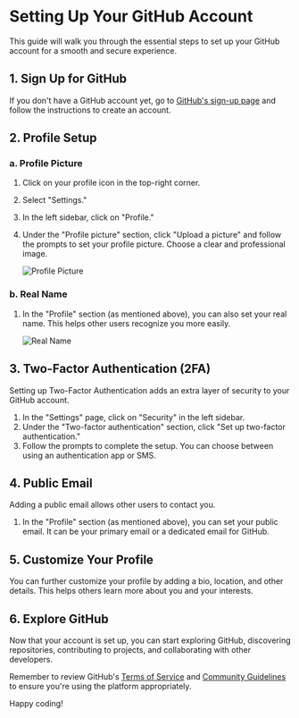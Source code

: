 # Setting Up Your GitHub Account

This guide will walk you through the essential steps to set up your GitHub account for a smooth and secure experience.

## 1. Sign Up for GitHub

If you don't have a GitHub account yet, go to [GitHub's sign-up page](https://github.com/join) and follow the instructions to create an account.

## 2. Profile Setup

### a. Profile Picture

1. Click on your profile icon in the top-right corner.
2. Select "Settings."
3. In the left sidebar, click on "Profile."
4. Under the "Profile picture" section, click "Upload a picture" and follow the prompts to set your profile picture. Choose a clear and professional image.

   ![Profile Picture](link-to-your-screenshot-1.png "Profile Picture Setup")

### b. Real Name

1. In the "Profile" section (as mentioned above), you can also set your real name. This helps other users recognize you more easily.

   ![Real Name](link-to-your-screenshot-2.png "Real Name Setup")

## 3. Two-Factor Authentication (2FA)

Setting up Two-Factor Authentication adds an extra layer of security to your GitHub account.

1. In the "Settings" page, click on "Security" in the left sidebar.
2. Under the "Two-factor authentication" section, click "Set up two-factor authentication."
3. Follow the prompts to complete the setup. You can choose between using an authentication app or SMS.

## 4. Public Email

Adding a public email allows other users to contact you.

1. In the "Profile" section (as mentioned above), you can set your public email. It can be your primary email or a dedicated email for GitHub.

## 5. Customize Your Profile

You can further customize your profile by adding a bio, location, and other details. This helps others learn more about you and your interests.

## 6. Explore GitHub

Now that your account is set up, you can start exploring GitHub, discovering repositories, contributing to projects, and collaborating with other developers.

Remember to review GitHub's [Terms of Service](https://docs.github.com/en/github/site-policy/github-terms-of-service) and [Community Guidelines](https://docs.github.com/en/github/site-policy/github-community-guidelines) to ensure you're using the platform appropriately.

Happy coding!